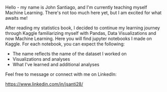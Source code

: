 Hello - my name is John Santiago, and I'm currently teaching myself Machine Learning. There's not too much here yet, but I am excited for what awaits me!

After reading my statistics book, I decided to continue my learning journey through Kaggle familiarizing myself with Pandas, Data Visualizations and now Machine Learning. Here you will find jupyter notebooks I made on Kaggle. For each notebook, you can expect the following:
  - The name reflects the name of the dataset I worked on
  - Visualizations and analyses
  - What I've learned and additional analyses

Feel free to message or connect with me on LinkedIn:

https://www.linkedin.com/in/jsanti28/
